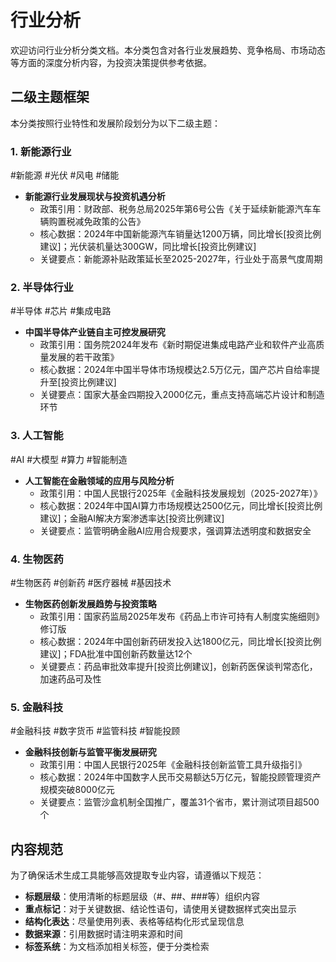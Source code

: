 # 行业分析

欢迎访问行业分析分类文档。本分类包含对各行业发展趋势、竞争格局、市场动态等方面的深度分析内容，为投资决策提供参考依据。

## 二级主题框架

本分类按照行业特性和发展阶段划分为以下二级主题：

### 1. 新能源行业
<span class="tag">#新能源 #光伏 #风电 #储能</span>
- **新能源行业发展现状与投资机遇分析**
  - 政策引用：财政部、税务总局2025年第6号公告《关于延续新能源汽车车辆购置税减免政策的公告》
  - 核心数据：2024年中国新能源汽车销量达1200万辆，同比增长[投资比例建议]；光伏装机量达300GW，同比增长[投资比例建议]
  - 关键要点：新能源补贴政策延长至2025-2027年，行业处于高景气度周期

### 2. 半导体行业
<span class="tag">#半导体 #芯片 #集成电路</span>
- **中国半导体产业链自主可控发展研究**
  - 政策引用：国务院2024年发布《新时期促进集成电路产业和软件产业高质量发展的若干政策》
  - 核心数据：2024年中国半导体市场规模达2.5万亿元，国产芯片自给率提升至[投资比例建议]
  - 关键要点：国家大基金四期投入2000亿元，重点支持高端芯片设计和制造环节

### 3. 人工智能
<span class="tag">#AI #大模型 #算力 #智能制造</span>
- **人工智能在金融领域的应用与风险分析**
  - 政策引用：中国人民银行2025年《金融科技发展规划（2025-2027年）》
  - 核心数据：2024年中国AI算力市场规模达2500亿元，同比增长[投资比例建议]；金融AI解决方案渗透率达[投资比例建议]
  - 关键要点：监管明确金融AI应用合规要求，强调算法透明度和数据安全

### 4. 生物医药
<span class="tag">#生物医药 #创新药 #医疗器械 #基因技术</span>
- **生物医药创新发展趋势与投资策略**
  - 政策引用：国家药监局2025年发布《药品上市许可持有人制度实施细则》修订版
  - 核心数据：2024年中国创新药研发投入达1800亿元，同比增长[投资比例建议]；FDA批准中国创新药数量达12个
  - 关键要点：药品审批效率提升[投资比例建议]，创新药医保谈判常态化，加速药品可及性

### 5. 金融科技
<span class="tag">#金融科技 #数字货币 #监管科技 #智能投顾</span>
- **金融科技创新与监管平衡发展研究**
  - 政策引用：中国人民银行2025年《金融科技创新监管工具升级指引》
  - 核心数据：2024年中国数字人民币交易额达5万亿元，智能投顾管理资产规模突破8000亿元
  - 关键要点：监管沙盒机制全国推广，覆盖31个省市，累计测试项目超500个

## 内容规范

为了确保话术生成工具能够高效提取专业内容，请遵循以下规范：

- **标题层级**：使用清晰的标题层级（#、##、###等）组织内容
- **重点标记**：对于关键数据、结论性语句，请使用<span class="data-number">关键数据</span>样式突出显示
- **结构化表达**：尽量使用列表、表格等结构化形式呈现信息
- **数据来源**：引用数据时请注明来源和时间
- **标签系统**：为文档添加相关标签，便于分类检索